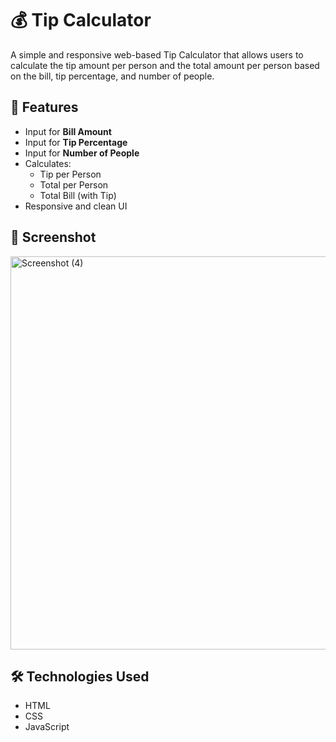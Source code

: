 # 💰 Tip Calculator

A simple and responsive web-based Tip Calculator that allows users to calculate the tip amount per person and the total amount per person based on the bill, tip percentage, and number of people.

## 🚀 Features

- Input for **Bill Amount**
- Input for **Tip Percentage**
- Input for **Number of People**
- Calculates:
  - Tip per Person
  - Total per Person
  - Total Bill (with Tip)
- Responsive and clean UI

## 📸 Screenshot

<img width="1366" height="629" alt="Screenshot (4)" src="https://github.com/user-attachments/assets/783db148-2910-4e41-862d-d1423c7602ad" />


## 🛠️ Technologies Used

- HTML
- CSS
- JavaScript


